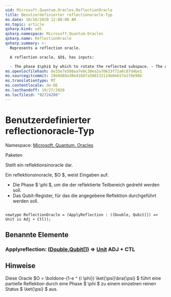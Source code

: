 ```yaml
---
uid: Microsoft.Quantum.Oracles.ReflectionOracle
title: Benutzerdefinierter reflectionoracle-Typ
ms.date: 10/26/2020 12:00:00 AM
ms.topic: article
qsharp.kind: udt
qsharp.namespace: Microsoft.Quantum.Oracles
qsharp.name: ReflectionOracle
qsharp.summary: >-
  Represents a reflection oracle.

  A reflection oracle, $O$, has inputs:

  - The phase $\phi$ by which to rotate the reflected subspace. - The qubit register on which to perform the given reflection.
ms.openlocfilehash: 8e35e7e508ea7e0c30ea2a70633f71a6c87d4be1
ms.sourcegitcommit: 29e0d88a30e4166fa580132124b0eb57e1f0e986
ms.translationtype: MT
ms.contentlocale: de-DE
ms.lasthandoff: 10/27/2020
ms.locfileid: "92724208"
---
```

# <a name="reflectionoracle-user-defined-type"></a>Benutzerdefinierter reflectionoracle-Typ

Namespace: [Microsoft. Quantum. Oracles](xref:Microsoft.Quantum.Oracles)

Paketen [](https://nuget.org/packages/)


Stellt ein reflektionsinoracle dar.

Ein reflektionsinoracle, $O $, weist Eingaben auf:

- Die Phase $ \phi $, um die der reflektierte Teilbereich gedreht werden soll.
- Das Qubit-Register, für das die angegebene Reflektion durchgeführt werden soll.

```qsharp

newtype ReflectionOracle = (ApplyReflection : ((Double, Qubit[]) => Unit is Adj + Ctl));
```



## <a name="named-items"></a>Benannte Elemente

### <a name="applyreflection--doublequbit--unit-adj--ctl"></a>Applyreflection: ([Double](xref:microsoft.quantum.lang-ref.double),[Qubit](xref:microsoft.quantum.lang-ref.qubit)[]) => [Unit](xref:microsoft.quantum.lang-ref.unit) ADJ + CTL



## <a name="remarks"></a>Hinweise

Diese Oracle $O = \boldone-(1-e ^ {i \phi}) \ket{\psi}\bra{\psi} $ führt eine partielle Reflektion durch eine Phase $ \phi $ zu einem einzelnen reinen Status $ \ket{\psi} $ aus.